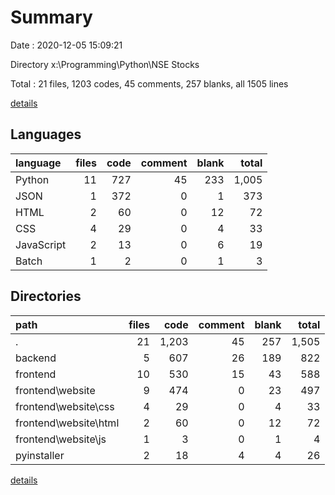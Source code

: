 # Summary

Date : 2020-12-05 15:09:21

Directory x:\Programming\Python\NSE Stocks

Total : 21 files,  1203 codes, 45 comments, 257 blanks, all 1505 lines

[details](details.md)

## Languages
| language | files | code | comment | blank | total |
| :--- | ---: | ---: | ---: | ---: | ---: |
| Python | 11 | 727 | 45 | 233 | 1,005 |
| JSON | 1 | 372 | 0 | 1 | 373 |
| HTML | 2 | 60 | 0 | 12 | 72 |
| CSS | 4 | 29 | 0 | 4 | 33 |
| JavaScript | 2 | 13 | 0 | 6 | 19 |
| Batch | 1 | 2 | 0 | 1 | 3 |

## Directories
| path | files | code | comment | blank | total |
| :--- | ---: | ---: | ---: | ---: | ---: |
| . | 21 | 1,203 | 45 | 257 | 1,505 |
| backend | 5 | 607 | 26 | 189 | 822 |
| frontend | 10 | 530 | 15 | 43 | 588 |
| frontend\website | 9 | 474 | 0 | 23 | 497 |
| frontend\website\css | 4 | 29 | 0 | 4 | 33 |
| frontend\website\html | 2 | 60 | 0 | 12 | 72 |
| frontend\website\js | 1 | 3 | 0 | 1 | 4 |
| pyinstaller | 2 | 18 | 4 | 4 | 26 |

[details](details.md)